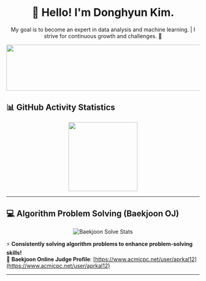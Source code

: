 <h1 align="center">👋 Hello! I'm Donghyun Kim.</h1>
<p align="center">
  My goal is to become an expert in data analysis and machine learning. | I strive for continuous growth and challenges. 🚀
</p>

<a href="https://github.com/devxb/gitanimals">
  <img src="https://render.gitanimals.org/farms/{aprkal12}?pet-id=1" width="1000" height="120"/>
</a>


## 📊 GitHub Activity Statistics  
<p align="center">
  <!-- <a href="https://github.com/aprkal12"><img align="center" style="height:180px" src="https://github-readme-stats.vercel.app/api?username=aprkal12&show_icons=true&include_all_commits=true&theme=nord&hide_border=true" alt="Donghyun's GitHub Stats" /></a> -->
  <a href="https://github.com/aprkal12"><img align="center" style="height:180px" src="https://github-readme-stats.vercel.app/api/top-langs/?username=aprkal12&layout=compact&theme=nord&hide_border=true" /></a> 
</p>

---

## 💻 Algorithm Problem Solving (Baekjoon OJ)  
<p align="center">
  <img src="http://mazassumnida.wtf/api/v2/generate_badge?boj=aprkal12" alt="Baekjoon Solve Stats">
</p>

⚡ **Consistently solving algorithm problems to enhance problem-solving skills!**  
📌 **Baekjoon Online Judge Profile**: [https://www.acmicpc.net/user/aprkal12](https://www.acmicpc.net/user/aprkal12)  

---
